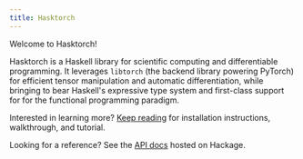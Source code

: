 ```yaml
---
title: Hasktorch
---
```


Welcome to Hasktorch!

Hasktorch is a Haskell library for scientific computing and differentiable programming. It leverages `libtorch` (the backend library powering PyTorch) for efficient tensor manipulation and automatic differentiation, while bringing to bear Haskell\'s expressive type system and first-class support for for the functional programming paradigm.

Interested in learning more? [Keep reading][getting-started] for installation instructions, walkthrough, and tutorial.

Looking for a reference? See the [API docs][api-docs] hosted on Hackage.

[getting-started]: 01-getting-started.html
[api-docs]: https://hackage.haskell.org/package/hasktorch-0.0.1.0
